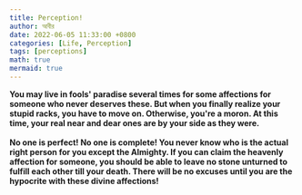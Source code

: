 ```yaml
---
title: Perception!
author: আবীর
date: 2022-06-05 11:33:00 +0800
categories: [Life, Perception]
tags: [perceptions]
math: true
mermaid: true
---
```


<p>
<b>
You may live in fools' paradise several times for some affections for someone who never deserves these. But when you finally realize your stupid racks, you have to move on. Otherwise, you're a moron. At this time, your real near and dear ones are by your side as they were.
<br>
<br>
No one is perfect! No one is complete! You never know who is the actual right person for you except the Almighty. If you can claim the heavenly affection for someone, you should be able to leave no stone unturned to fulfill each other till your death. There will be no excuses until you are the hypocrite with these divine affections! 
</b>
</p>
